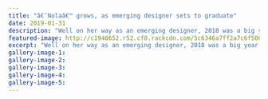 ```yaml
---
title: "â€˜Nolaâ€™ grows, as emerging designer sets to graduate"
date: 2019-01-31
description: "Well on her way as an emerging designer, 2018 was a big year for ex WHS student Paige MacDonald..."
featured-image: http://c1940652.r52.cf0.rackcdn.com/5c6346a7ff2a7c6f50000137/Paige-McDonald-fashion-250-RCP-31.1.19.jpg
excerpt: "Well on her way as an emerging designer, 2018 was a big year for ex WHS student Paige MacDonald."
gallery-image-1: 
gallery-image-2: 
gallery-image-3: 
gallery-image-4: 
gallery-image-5: 
---
```

